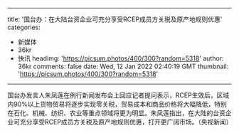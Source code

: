 
---
title: '国台办：在大陆台资企业可充分享受RCEP成员方关税及原产地规则优惠'
categories: 
 - 新媒体
 - 36kr
 - 快讯
headimg: 'https://picsum.photos/400/300?random=5318'
author: 36kr
comments: false
date: Wed, 12 Jan 2022 02:40:19 GMT
thumbnail: 'https://picsum.photos/400/300?random=5318'
---

<div>   
国台办发言人朱凤莲在例行新闻发布会上回应记者提问表示，RCEP生效后，区域内90%以上货物贸易将逐步实现零关税，贸易成本和商品价格将大幅降低，特别在石化、机械、纺织、农业等重点领域将更为明显。朱凤莲指出，在大陆的台资企业可充分享受RCEP成员方关税及原产地规则优惠，打开更广阔市场。（央视新闻）  
</div>
            